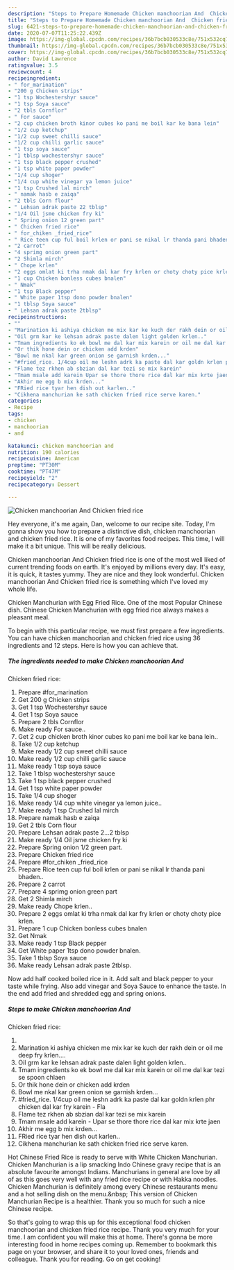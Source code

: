 ```yaml
---
description: "Steps to Prepare Homemade Chicken manchoorian And  Chicken fried rice"
title: "Steps to Prepare Homemade Chicken manchoorian And  Chicken fried rice"
slug: 6421-steps-to-prepare-homemade-chicken-manchoorian-and-chicken-fried-rice
date: 2020-07-07T11:25:22.439Z
image: https://img-global.cpcdn.com/recipes/36b7bcb030533c8e/751x532cq70/chicken-manchoorian-and-chicken-fried-rice-recipe-main-photo.jpg
thumbnail: https://img-global.cpcdn.com/recipes/36b7bcb030533c8e/751x532cq70/chicken-manchoorian-and-chicken-fried-rice-recipe-main-photo.jpg
cover: https://img-global.cpcdn.com/recipes/36b7bcb030533c8e/751x532cq70/chicken-manchoorian-and-chicken-fried-rice-recipe-main-photo.jpg
author: David Lawrence
ratingvalue: 3.5
reviewcount: 4
recipeingredient:
- " for_marination"
- "200 g Chicken strips"
- "1 tsp Wochestershyr sauce"
- "1 tsp Soya sauce"
- "2 tbls Cornflor"
- " For sauce"
- "2 cup chicken broth kinor cubes ko pani me boil kar ke bana lein"
- "1/2 cup ketchup"
- "1/2 cup sweet chilli sauce"
- "1/2 cup chilli garlic sauce"
- "1 tsp soya sauce"
- "1 tblsp wochestershyr sauce"
- "1 tsp black pepper crushed"
- "1 tsp white paper powder"
- "1/4 cup shoger"
- "1/4 cup white vinegar ya lemon juice"
- "1 tsp Crushed lal mirch"
- " namak hasb e zaiqa"
- "2 tbls Corn flour"
- " Lehsan adrak paste 22 tblsp"
- "1/4 Oil jsme chicken fry ki"
- " Spring onion 12 green part"
- " Chicken fried rice"
- " for_chiken _fried_rice"
- " Rice teen cup ful boil krlen or pani se nikal lr thanda pani bhaden"
- "2 carrot"
- "4 sprimg onion green part"
- "2 Shimla mirch"
- " Chope krlen"
- "2 eggs omlat ki trha nmak dal kar fry krlen or choty choty pice krlen"
- "1 cup Chicken bonless cubes bnalen"
- " Nmak"
- "1 tsp Black pepper"
- " White paper 1tsp dono powder bnalen"
- "1 tblsp Soya sauce"
- " Lehsan adrak paste 2tblsp"
recipeinstructions:
- ""
- "Marination ki ashiya chicken me mix kar ke kuch der rakh dein or oil me deep fry krlen...."
- "Oil grm kar ke lehsan adrak paste dalen light golden krlen.."
- "Tmam ingredients ko ek bowl me dal kar mix karein or oil me dal kar tezi se spoon chlaen"
- "Or thik hone dein or chicken add krden"
- "Bowl me nkal kar green onion se garnish krden..."
- "#fried_rice. 1/4cup oil me leshn adrk ka paste dal kar goldn krlen phr chicken dal kar fry karein Fla"
- "Flame tez rkhen ab sbzian dal kar tezi se mix karein"
- "Tmam msale add karein Upar se thore thore rice dal kar mix krte jaen"
- "Akhir me egg b mix krden..."
- "FRied rice tyar hen dish out karlen.."
- "Cikhena manchurian ke sath chicken fried rice serve karen."
categories:
- Recipe
tags:
- chicken
- manchoorian
- and

katakunci: chicken manchoorian and 
nutrition: 190 calories
recipecuisine: American
preptime: "PT30M"
cooktime: "PT47M"
recipeyield: "2"
recipecategory: Dessert

---
```



![Chicken manchoorian And 
Chicken fried rice](https://img-global.cpcdn.com/recipes/36b7bcb030533c8e/751x532cq70/chicken-manchoorian-and-chicken-fried-rice-recipe-main-photo.jpg)

Hey everyone, it's me again, Dan, welcome to our recipe site. Today, I'm gonna show you how to prepare a distinctive dish, chicken manchoorian and 
chicken fried rice. It is one of my favorites food recipes. This time, I will make it a bit unique. This will be really delicious.

Chicken manchoorian And 
Chicken fried rice is one of the most well liked of current trending foods on earth. It's enjoyed by millions every day. It's easy, it is quick, it tastes yummy. They are nice and they look wonderful. Chicken manchoorian And 
Chicken fried rice is something which I've loved my whole life.

Chicken Manchurian with Egg Fried Rice. One of the most Popular Chinese dish. Chinese Chicken Manchurian with egg fried rice always makes a pleasant meal.


To begin with this particular recipe, we must first prepare a few ingredients. You can have chicken manchoorian and 
chicken fried rice using 36 ingredients and 12 steps. Here is how you can achieve that.

<!--inarticleads1-->

##### The ingredients needed to make Chicken manchoorian And 
Chicken fried rice:

1. Prepare  #for_marination
1. Get 200 g Chicken strips
1. Get 1 tsp Wochestershyr sauce
1. Get 1 tsp Soya sauce
1. Prepare 2 tbls Cornflor
1. Make ready  For sauce..
1. Get 2 cup chicken broth kinor cubes ko pani me boil kar ke bana lein..
1. Take 1/2 cup ketchup
1. Make ready 1/2 cup sweet chilli sauce
1. Make ready 1/2 cup chilli garlic sauce
1. Make ready 1 tsp soya sauce
1. Take 1 tblsp wochestershyr sauce
1. Take 1 tsp black pepper crushed
1. Get 1 tsp white paper powder
1. Take 1/4 cup shoger
1. Make ready 1/4 cup white vinegar ya lemon juice..
1. Make ready 1 tsp Crushed lal mirch
1. Prepare  namak hasb e zaiqa
1. Get 2 tbls Corn flour
1. Prepare  Lehsan adrak paste 2...2 tblsp
1. Make ready 1/4 Oil jsme chicken fry ki
1. Prepare  Spring onion 1/2 green part.
1. Prepare  Chicken fried rice
1. Prepare  #for_chiken _fried_rice
1. Prepare  Rice teen cup ful boil krlen or pani se nikal lr thanda pani bhaden..
1. Prepare 2 carrot
1. Prepare 4 sprimg onion green part
1. Get 2 Shimla mirch
1. Make ready  Chope krlen..
1. Prepare 2 eggs omlat ki trha nmak dal kar fry krlen or choty choty pice krlen.
1. Prepare 1 cup Chicken bonless cubes bnalen
1. Get  Nmak
1. Make ready 1 tsp Black pepper
1. Get  White paper 1tsp dono powder bnalen.
1. Take 1 tblsp Soya sauce
1. Make ready  Lehsan adrak paste 2tblsp.


Now add half cooked boiled rice in it. Add salt and black pepper to your taste while frying. Also add vinegar and Soya Sauce to enhance the taste. In the end add fried and shredded egg and spring onions. 

<!--inarticleads2-->

##### Steps to make Chicken manchoorian And 
Chicken fried rice:

1. 
1. Marination ki ashiya chicken me mix kar ke kuch der rakh dein or oil me deep fry krlen....
1. Oil grm kar ke lehsan adrak paste dalen light golden krlen..
1. Tmam ingredients ko ek bowl me dal kar mix karein or oil me dal kar tezi se spoon chlaen
1. Or thik hone dein or chicken add krden
1. Bowl me nkal kar green onion se garnish krden...
1. #fried_rice. 1/4cup oil me leshn adrk ka paste dal kar goldn krlen phr chicken dal kar fry karein - Fla
1. Flame tez rkhen ab sbzian dal kar tezi se mix karein
1. Tmam msale add karein - Upar se thore thore rice dal kar mix krte jaen
1. Akhir me egg b mix krden...
1. FRied rice tyar hen dish out karlen..
1. Cikhena manchurian ke sath chicken fried rice serve karen.


Hot Chinese Fried Rice is ready to serve with White Chicken Manchurian. Chicken Manchurian is a lip smacking Indo Chinese gravy recipe that is an absolute favourite amongst Indians. Manchurians in general are love by all of as this goes very well with any fried rice recipe or with Hakka noodles. Chicken Manchurian is definitely among every Chinese restaurants menu and a hot selling dish on the menu.&amp;nbsp; This version of Chicken Manchurian Recipe is a healthier. Thank you so much for such a nice Chinese recipe. 

So that's going to wrap this up for this exceptional food chicken manchoorian and 
chicken fried rice recipe. Thank you very much for your time. I am confident you will make this at home. There's gonna be more interesting food in home recipes coming up. Remember to bookmark this page on your browser, and share it to your loved ones, friends and colleague. Thank you for reading. Go on get cooking!
